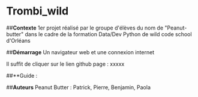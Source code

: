 # Trombi_wild


##**Contexte**
1er projet réalisé par le groupe d'élèves du nom de "Peanut-butter" dans le cadre de la formation Data/Dev Python de wild code school d'Orléans

##**Démarrage**
Un navigateur web et une connexion internet

Il suffit de cliquer sur le lien github page : xxxxx

##**Guide : 

##**Auteurs**
Peanut Butter : Patrick, Pierre, Benjamin, Paola
 
